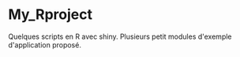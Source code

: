# My_Rproject
Quelques scripts en R avec shiny.
Plusieurs petit modules d'exemple d'application proposé.

